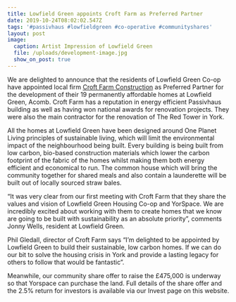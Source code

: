 ```yaml
---
title: Lowfield Green appoints Croft Farm as Preferred Partner
date: 2019-10-24T08:02:02.547Z
tags: '#passivhaus #lowfieldgreen #co-operative #communityshares'
layout: post
image:
  caption: Artist Impression of Lowfield Green
  file: /uploads/development-image.jpg
  show_on_post: true
---
```

We are delighted to announce that the residents of Lowfield Green Co-op have appointed local firm [Croft Farm Construction](www.croftfarmconstruction.com/) as Preferred Partner for the development of their 19 permanently affordable homes at Lowfield Green, Acomb.  Croft Farm has a reputation in energy efficient Passivhaus building as well as having won national awards for renovation projects.  They were also the main contractor for the renovation of The Red Tower in York.

All the homes at Lowfield Green have been designed around One Planet Living principles of sustainable living, which will limit the environmental impact of the neighbourhood being built.  Every building is being built from low carbon, bio-based construction materials which lower the carbon footprint of the fabric of the homes whilst making them both energy efficient and economical to run.  The common house which will bring the community together for shared meals and also contain a launderette will be built out of locally sourced straw bales.

“It was very clear from our first meeting with Croft Farm that they share the values and vision of Lowfield Green Housing Co-op and YorSpace. We are incredibly excited about working with them to create homes that we know are going to be built with sustainability as an absolute priority”, comments Jonny Wells, resident at Lowfield Green.

Phil Gledall, director of Croft Farm says “I’m delighted to be appointed by Lowfield Green to build their sustainable, low carbon homes.  If we can do our bit to solve the housing crisis in York and provide a lasting legacy for others to follow that would be fantastic”.  

Meanwhile, our community share offer to raise the £475,000 is underway so that Yorspace can purchase the land. Full details of the share offer and the 2.5% return for investors is available via our Invest page on this website.
